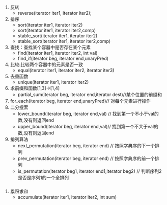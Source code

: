 ### <algorithm>
1. 反转
    * reverse(iterator iter1, iterator iter2);
2. 排序
    * sort(iterator iter1, iterator iter2)
    * sort(iterator iter1, iterator iter2,comp)
    * stable_sort(iterator iter1, iterator iter2)
    * stable_sort(iterator iter1, iterator iter2,comp)
3. 查找：查找某个容器中是否存在某个元素
    * find(iterator iter1, iterator iter2, int val)
    * find_if(iterator beg, iterator end,unaryPred)
4. 比较:比较两个容器中的元素是否一致
    * equal(iterator iter1, iterator iter2, iterator iter3)
5. 去重函数
    * unique(iterator iter1, iterator iter2)
6. 求前缀和函数[1,3]->[1,4]
    * partial_sum(iterator beg, iterator end,iterator dest)//某个位置的前缀和
7. for_each(iterator beg, iterator end,unaryPred)// 对每个元素进行操作
8. 二分搜索
    * lower_bound(iterator beg, iterator end,val) // 找到第一个不小于val的数,没有则返回end
    * upper_bound(iterator beg, iterator end,val)// 找到第一个不大于val的数,没有则返回end
9. 排列算法
    * next_permutation(iterator beg, iterator end) // 按照字典序的下一个排列
    * prev_permutation(iterator beg, iterator end) // 按照字典序的前一个排列
    * is_permutation(iterator beg1, iterator end1,iterator beg2) // 判断序列2是否是序列1的一个全排列

### <numeric>
1. 累积求和
    * accumulate(iterator iter1, iterator iter2, int sum)